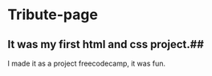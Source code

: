 # Tribute-page
## It was my first html and css project.##
I made it as a project freecodecamp, it was fun.
